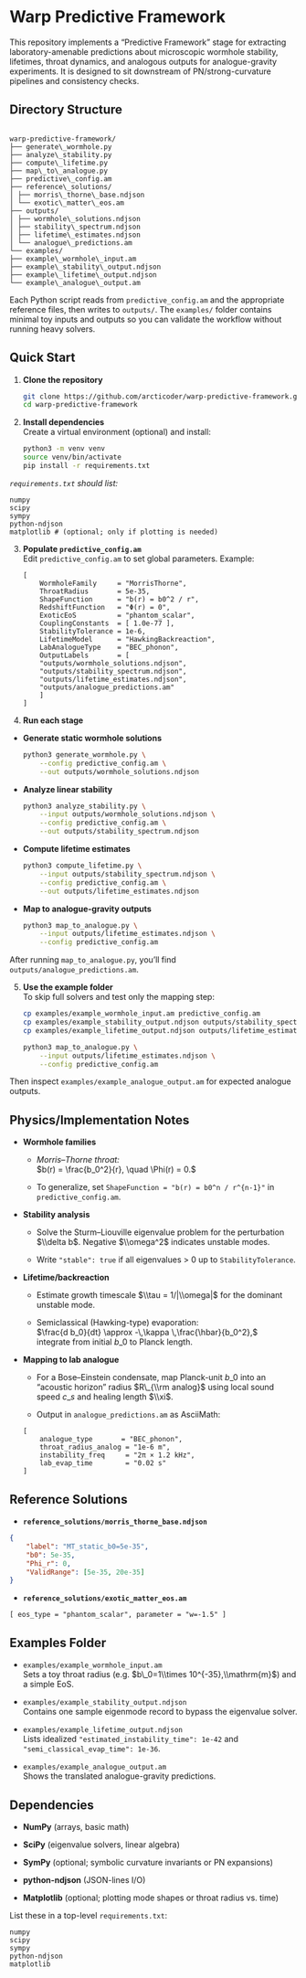 # Warp Predictive Framework

This repository implements a “Predictive Framework” stage for extracting laboratory-amenable predictions about microscopic wormhole stability, lifetimes, throat dynamics, and analogous outputs for analogue-gravity experiments. It is designed to sit downstream of PN/strong-curvature pipelines and consistency checks.

## Directory Structure
```

warp-predictive-framework/  
├── generate\_wormhole.py  
├── analyze\_stability.py  
├── compute\_lifetime.py  
├── map\_to\_analogue.py  
├── predictive\_config.am  
├── reference\_solutions/  
│ ├── morris\_thorne\_base.ndjson  
│ └── exotic\_matter\_eos.am  
├── outputs/  
│ ├── wormhole\_solutions.ndjson  
│ ├── stability\_spectrum.ndjson  
│ ├── lifetime\_estimates.ndjson  
│ └── analogue\_predictions.am  
└── examples/  
├── example\_wormhole\_input.am  
├── example\_stability\_output.ndjson  
├── example\_lifetime\_output.ndjson  
└── example\_analogue\_output.am

```
Each Python script reads from `predictive_config.am` and the appropriate reference files, then writes to `outputs/`. The `examples/` folder contains minimal toy inputs and outputs so you can validate the workflow without running heavy solvers.

## Quick Start

1. **Clone the repository**
    ```bash
    git clone https://github.com/arcticoder/warp-predictive-framework.git
    cd warp-predictive-framework
    ```

2.  **Install dependencies**  
    Create a virtual environment (optional) and install:
    
    ```bash
    python3 -m venv venv
    source venv/bin/activate
    pip install -r requirements.txt
    ```
    
*`requirements.txt` should list:*
    
```
numpy
scipy
sympy
python-ndjson
matplotlib # (optional; only if plotting is needed)
```
    
3.  **Populate `predictive_config.am`**  
Edit `predictive_config.am` to set global parameters. Example:
    
    ```asciimath
    [
        WormholeFamily     = "MorrisThorne",
        ThroatRadius       = 5e-35,
        ShapeFunction      = "b(r) = b0^2 / r",
        RedshiftFunction   = "Φ(r) = 0",
        ExoticEoS          = "phantom_scalar",
        CouplingConstants  = [ 1.0e-77 ],
        StabilityTolerance = 1e-6,
        LifetimeModel      = "HawkingBackreaction",
        LabAnalogueType    = "BEC_phonon",
        OutputLabels       = [
        "outputs/wormhole_solutions.ndjson",
        "outputs/stability_spectrum.ndjson",
        "outputs/lifetime_estimates.ndjson",
        "outputs/analogue_predictions.am"
        ]
    ]
    ```
    
4.  **Run each stage**
    
-   **Generate static wormhole solutions**
        
    ```bash
    python3 generate_wormhole.py \
        --config predictive_config.am \
        --out outputs/wormhole_solutions.ndjson
    ```
        
-   **Analyze linear stability**
        
    ```bash
    python3 analyze_stability.py \
        --input outputs/wormhole_solutions.ndjson \
        --config predictive_config.am \
        --out outputs/stability_spectrum.ndjson
    ```
        
-   **Compute lifetime estimates**
        
    ```bash
    python3 compute_lifetime.py \
        --input outputs/stability_spectrum.ndjson \
        --config predictive_config.am \
        --out outputs/lifetime_estimates.ndjson
    ```
        
-   **Map to analogue-gravity outputs**
        
    ```bash
    python3 map_to_analogue.py \
        --input outputs/lifetime_estimates.ndjson \
        --config predictive_config.am
    ```
        
    
After running `map_to_analogue.py`, you’ll find `outputs/analogue_predictions.am`.
    
5.  **Use the example folder**  
    To skip full solvers and test only the mapping step:
    
    ```bash
    cp examples/example_wormhole_input.am predictive_config.am
    cp examples/example_stability_output.ndjson outputs/stability_spectrum.ndjson
    cp examples/example_lifetime_output.ndjson outputs/lifetime_estimates.ndjson

    python3 map_to_analogue.py \
        --input outputs/lifetime_estimates.ndjson \
        --config predictive_config.am
    ```
    
Then inspect `examples/example_analogue_output.am` for expected analogue outputs.
    

## Physics/Implementation Notes

-   **Wormhole families**
    
    -   *Morris–Thorne throat:*  
        $b(r) = \frac{b_0^2}{r}, \quad \Phi(r) = 0.$
        
    -   To generalize, set `ShapeFunction = "b(r) = b0^n / r^{n-1}"` in `predictive_config.am`.
        
-   **Stability analysis**
    
    -   Solve the Sturm–Liouville eigenvalue problem for the perturbation $\\delta b$. Negative $\\omega^2$ indicates unstable modes.
        
    -   Write `"stable": true` if all eigenvalues > 0 up to `StabilityTolerance`.
        
-   **Lifetime/backreaction**
    
    -   Estimate growth timescale $\\tau = 1/|\\omega|$ for the dominant unstable mode.
        
    -   Semiclassical (Hawking-type) evaporation:  
        $\frac{d b_0}{dt} \approx -\,\kappa \,\frac{\hbar}{b_0^2},$  
        integrate from initial $b\_0$ to Planck length.
        
-   **Mapping to lab analogue**
    
    -   For a Bose–Einstein condensate, map Planck-unit $b\_0$ into an “acoustic horizon” radius $R\_{\\rm analog}$ using local sound speed $c\_s$ and healing length $\\xi$.
        
    -   Output in `analogue_predictions.am` as AsciiMath:
        
    ```asciimath
    [
        analogue_type       = "BEC_phonon",
        throat_radius_analog = "1e-6 m",
        instability_freq     = "2π × 1.2 kHz",
        lab_evap_time        = "0.02 s"
    ]
    ```
        

## Reference Solutions

-   **`reference_solutions/morris_thorne_base.ndjson`**
    
```json
{
    "label": "MT_static_b0=5e-35",
    "b0": 5e-35,
    "Phi_r": 0,
    "ValidRange": [5e-35, 20e-35]
}
```
    
-   **`reference_solutions/exotic_matter_eos.am`**
    
```asciimath
[ eos_type = "phantom_scalar", parameter = "w=-1.5" ]
```
    

## Examples Folder

-   `examples/example_wormhole_input.am`  
    Sets a toy throat radius (e.g. $b\_0=1\\times 10^{-35},\\mathrm{m}$) and a simple EoS.
    
-   `examples/example_stability_output.ndjson`  
    Contains one sample eigenmode record to bypass the eigenvalue solver.
    
-   `examples/example_lifetime_output.ndjson`  
    Lists idealized `"estimated_instability_time": 1e-42` and `"semi_classical_evap_time": 1e-36`.
    
-   `examples/example_analogue_output.am`  
    Shows the translated analogue-gravity predictions.
    

## Dependencies

-   **NumPy** (arrays, basic math)
    
-   **SciPy** (eigenvalue solvers, linear algebra)
    
-   **SymPy** (optional; symbolic curvature invariants or PN expansions)
    
-   **python-ndjson** (JSON-lines I/O)
    
-   **Matplotlib** (optional; plotting mode shapes or throat radius vs. time)
    

List these in a top-level `requirements.txt`:

```nginx
numpy
scipy
sympy
python-ndjson
matplotlib
```